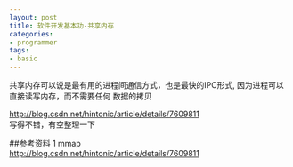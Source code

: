```yaml
---
layout: post
title: 软件开发基本功-共享内存
categories:
- programmer
tags:
- basic
---
```


共享内存可以说是最有用的进程间通信方式，也是最快的IPC形式, 因为进程可以直接读写内存，而不需要任何
数据的拷贝

http://blog.csdn.net/hintonic/article/details/7609811	
写得不错，有空整理一下	


##参考资料
1	mmap	
	http://blog.csdn.net/hintonic/article/details/7609811	



